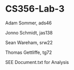 CS356-Lab-3
===========

Adam Sommer, ads46

Jonno Schmidt, jas138

Sean Wareham, srw22

Thomas Gettliffe, tg72



SEE Document.txt for Analysis